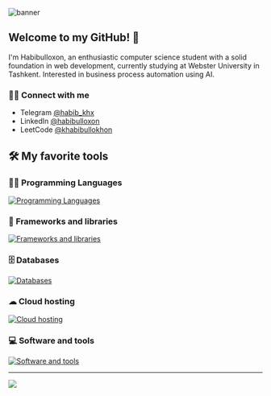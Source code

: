 ![banner](https://pbs.twimg.com/profile_banners/1767120650043314176/1710152522/1080x360)
## Welcome to my GitHub! 🦾

I'm Habibulloxon, an enthusiastic computer science student with a solid foundation in web development, currently studying at Webster University in Tashkent. Interested in business process automation using AI.

### 🙋‍♂️ Connect with me
- Telegram [@habib_khx](https://t.me/habib_khx)
- LinkedIn [@habibulloxon](https://www.linkedin.com/in/habibulloxon-xayrulloxo-jayev-84b722283/)
- LeetCode [@khabibullokhon](https://leetcode.com/u/khabibullokhon/)

## 🛠️ My favorite tools


### 👨‍💻 Programming Languages

[![Programming Languages](https://skillicons.dev/icons?i=js,go)](https://skillicons.dev)

### 🧰 Frameworks and libraries

[![Frameworks and libraries](https://skillicons.dev/icons?i=react,nodejs,vite,nextjs,bootstrap,tailwind)](https://skillicons.dev)

### 🗄️ Databases

[![Databases](https://skillicons.dev/icons?i=sqlite,mysql)](https://skillicons.dev)

### ☁ Cloud hosting
[![Cloud hosting](https://skillicons.dev/icons?i=vercel,netlify)](https://skillicons.dev)

### 💻 Software and tools
[![Software and tools](https://skillicons.dev/icons?i=git,vscode,figma,notion)](https://skillicons.dev)

---
[![](https://visitcount.itsvg.in/api?id=habibulloxon&icon=0&color=12)](https://visitcount.itsvg.in)